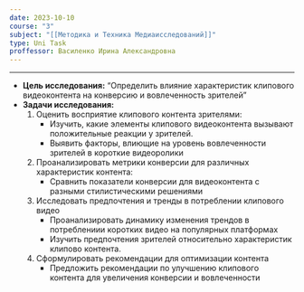 ```yaml
---
date: 2023-10-10
course: "3"
subject: "[[Методика и Техника Медиаисследований]]"
type: Uni Task
proffessor: Василенко Ирина Александровна
---
```

---
- **Цель исследования:** “Определить влияние характеристик клипового видеоконтента на конверсию и вовлеченность зрителей”
- **Задачи исследования:**
    1. Оценить восприятие клипового контента зрителями:
        - Изучить, какие элементы клипового видеоконтента вызывают положительные реакции у зрителей.
        - Выявить факторы, влиющие на уровень вовлеченности зрителей в короткие видеоролики
    2. Проанализировать метрики конверсии для различных характеристик контента:
        - Сравнить показатели конверсии для видеоконтента с разными стилистическими решениями
    3. Исследовать предпочтения и тренды в потреблении клипового видео
        - Проанализировать динамику изменения трендов в потреблениии коротких видео на популярных платформах
        - Изучить предпочтения зрителей относительно характеристик клипово контента.
    4. Сформулировать рекомендации для оптимизации контента
        - Предложить рекомендации по улучшению клипового контента для увеличения конверсии и вовлеченности